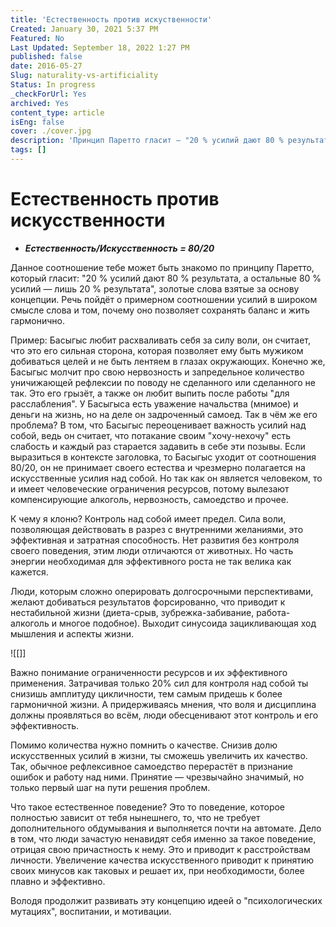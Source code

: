 ```yaml
---
title: 'Естественность против искуственности'
Created: January 30, 2021 5:37 PM
Featured: No
Last Updated: September 18, 2022 1:27 PM
published: false
date: 2016-05-27
Slug: naturality-vs-artificiality
Status: In progress
_checkForUrl: Yes
archived: Yes
content_type: article
isEng: false
cover: ./cover.jpg
description: 'Принцип Паретто гласит — "20 % усилий дают 80 % результата, а остальные 80 % усилий — лишь 20 % результата". Это золотые слова взятые за основу концепции. Речь пойдёт о примерном соотношении усилий в широком смысле слова и том, почему оно позволяет сохранять баланс и жить гармонично.'
tags: []
---
```


# Естественность против искусственности

- ***Естественность/Искусcтвенность = 80/20***

Данное соотношение тебе может быть знакомо по принципу Паретто, который гласит: "20 % усилий дают 80 % результата, а остальные 80 % усилий — лишь 20 % результата", золотые слова взятые за основу концепции. Речь пойдёт о примерном соотношении усилий в широком смысле слова и том, почему оно позволяет сохранять баланс и жить гармонично.

Пример: Басыгыс любит расхваливать себя за силу воли, он считает, что это его сильная сторона, которая позволяет ему быть мужиком добиваться целей и не быть лентяем в глазах окружающих. Конечно же, Басыгыс молчит про свою нервозность и запредельное количество уничижающей рефлексии по поводу не сделанного или сделанного не так. Это его грызёт, а также он любит выпить после работы "для расслабления". У Басыгыса есть уважение начальства (мнимое) и деньги на жизнь, но на деле он задроченный самоед. Так в чём же его проблема? В том, что Басыгыс переоценивает важность усилий над собой, ведь он считает, что потакание своим "хочу-нехочу" есть слабость и каждый раз старается задавить в себе эти позывы. Если выразиться в контексте заголовка, то Басыгыс уходит от соотношения 80/20, он не принимает своего естества и чрезмерно полагается на искусственные усилия над собой. Но так как он является человеком, то и имеет человеческие ограничения ресурсов, потому вылезают компенсирующие алкоголь, нервозность, самоедство и прочее.

К чему я клоню? Контроль над собой имеет предел. Сила воли, позволяющая действовать в разрез с внутренними желаниями, это эффективная и затратная способность. Нет развития без контроля своего поведения, этим люди отличаются от животных. Но часть энергии необходимая для эффективного роста не так велика как кажется.

Люди, которым сложно оперировать долгосрочными перспективами, желают добиваться результатов форсированно, что приводит к нестабильной жизни (диета-срыв, зубрежка-забивание, работа-алкоголь и многое подобное). Выходит синусоида зацикливающая ход мышления и аспекты жизни.

![[]]

Важно понимание ограниченности ресурсов и их эффективного применения. Затрачивая только 20% сил для контроля над собой ты снизишь амплитуду цикличности, тем самым придешь к более гармоничной жизни. А придерживаясь мнения, что воля и дисциплина должны проявляться во всём, люди обесценивают этот контроль и его эффективность.

Помимо количества нужно помнить о качестве. Снизив долю искусственных усилий в жизни, ты сможешь увеличить их качество. Так, обычное рефлексивное самоедство перерастёт в признание ошибок и работу над ними. Принятие — чрезвычайно значимый, но только первый шаг на пути решения проблем.

Что такое естественное поведение? Это то поведение, которое полностью зависит от тебя нынешнего, то, что не требует дополнительного обдумывания и выполняется почти на автомате. Дело в том, что люди зачастую ненавидят себя именно за такое поведение, отрицая свою причастность к нему. Это и приводит к расстройствам личности. Увеличение качества искусственного приводит к принятию своих минусов как таковых и решает их, при необходимости, более плавно и эффективно.

Володя продолжит развивать эту концепцию идеей о "психологических мутациях", воспитании, и мотивации.